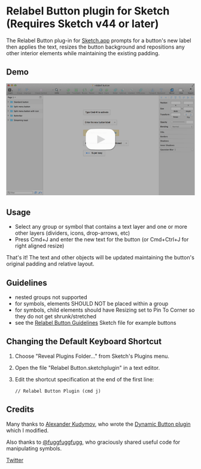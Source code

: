 # Relabel Button plugin for Sketch (Requires Sketch v44 or later)

The Relabel Button plug-in for [Sketch.app](http://bohemiancoding.com/sketch/) prompts for a button's new label then applies the text, resizes the button background and repositions any other interior elements while maintaining the existing padding.


## Demo



[![Have a look...](relabel-button-video1.png)](http://www.youtube.com/watch?v=14IKFvKiNqM)


## Usage
* Select any group or symbol that contains a text layer and one or more other layers (dividers, icons, drop-arrows, etc)
* Press Cmd+J and enter the new text for the button (or Cmd+Ctrl+J for right aligned resize)

That's it!  The text and other objects will be updated maintaining the button's original padding and relative layout.

## Guidelines
* nested groups not supported
* for symbols, elements SHOULD NOT be placed within a group
* for symbols, child elements should have Resizing set to Pin To Corner so they do not get shrunk/stretched
* see the [Relabel Button Guidelines](https://github.com/kenmoore/sketch-relabel-button/raw/master/Relabel%20Button%20Guidelines.sketch) Sketch file for example buttons

## Changing the Default Keyboard Shortcut

1. Choose "Reveal Plugins Folder..." from Sketch's Plugins menu.
2. Open the file "Relabel Button.sketchplugin" in a text editor.
3. Edit the shortcut specification at the end of the first line:

    ```
    // Relabel Button Plugin (cmd j)
    ```


## Credits
Many thanks to [Alexander Kudymov](https://github.com/ddwht), who wrote the [Dynamic Button plugin](https://github.com/ddwht/sketch-dynamic-button) which I modified.

Also thanks to [@fuggfuggfugg](https://github.com/fuggfuggfugg), who graciously shared useful code for manipulating symbols.


[Twitter](https://twitter.com/itskenmoore)




